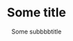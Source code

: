 ---
title: Some title
subtitle: Some subbbbtitle
width: full
navbar:
  transparent: true
header:
  layout: 1-1 # Options: left, center, 1-1, 1-2, 1-3 or 2-3
  background_color: "#ffe1eb"
  section_size: large
  heading_size: medium
  container: xsmall
  content:
    block: block-cta
---